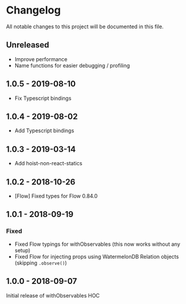 # Changelog

All notable changes to this project will be documented in this file.

## Unreleased

- Improve performance
- Name functions for easier debugging / profiling

## 1.0.5 - 2019-08-10

- Fix Typescript bindings

## 1.0.4 - 2019-08-02

- Add Typescript bindings

## 1.0.3 - 2019-03-14

- Add hoist-non-react-statics

## 1.0.2 - 2018-10-26

- [Flow] Fixed types for Flow 0.84.0

## 1.0.1 - 2018-09-19

### Fixed

- Fixed Flow typings for withObservables (this now works without any setup)
- Fixed Flow for injecting props using WatermelonDB Relation objects (skipping `.observe()`)

## 1.0.0 - 2018-09-07

Initial release of withObservables HOC
